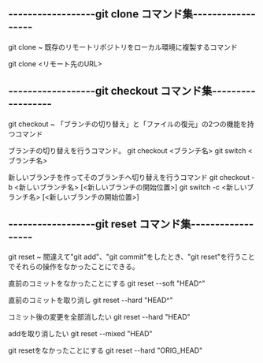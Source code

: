 ## ------------------git clone コマンド集------------------
git clone ~ 既存のリモートリポジトリをローカル環境に複製するコマンド

git clone <リモート先のURL>


## ------------------git checkout コマンド集------------------
git checkout ~ 「ブランチの切り替え」と「ファイルの復元」の2つの機能を持つコマンド

ブランチの切り替えを行うコマンド。
git checkout <ブランチ名>
git switch <ブランチ名>

新しいブランチを作ってそのブランチへ切り替えを行うコマンド
git checkout -b <新しいブランチ名> [<新しいブランチの開始位置>]
git switch -c <新しいブランチ名> [<新しいブランチの開始位置>]


## ------------------git reset コマンド集------------------
git reset ~ 間違えて"git add"、"git commit"をしたとき、"git reset"を行うことでそれらの操作をなかったことにできる。

直前のコミットをなかったことにする
git reset --soft "HEAD^"

直前のコミットを取り消し
git reset --hard "HEAD^"

コミット後の変更を全部消したい
git reset --hard "HEAD"

addを取り消したい
git reset --mixed "HEAD"

git resetをなかったことにする
git reset --hard "ORIG_HEAD" 
